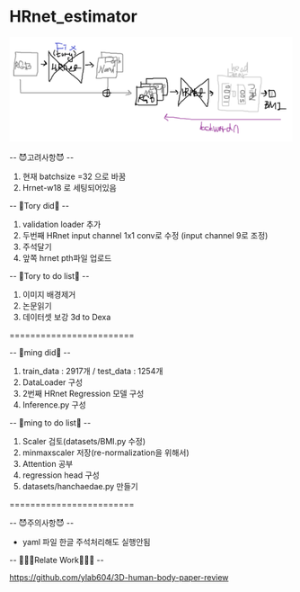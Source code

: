 # HRnet_estimator

<img src="https://github.com/ylab604/HRnet_BMI_estimator/blob/main/ming_0411_did.PNG">

-- 😈고려사항😈 --
1. 현재 batchsize =32 으로 바꿈
2. Hrnet-w18 로 세팅되어있음

-- 🐹Tory did🐹 --
1. validation loader 추가
2. 두번째 HRnet input channel 1x1 conv로 수정 (input channel 9로 조정)
3. 주석달기
4. 앞쪽 hrnet pth파일 업로드 


-- 🐹Tory to do list🐹 --
1. 이미지 배경제거
2. 논문읽기 
3. 데이터셋 보강 3d to Dexa

========================

-- 🥰ming did🥰 --
1. train_data : 2917개 / test_data : 1254개
2. DataLoader 구성
3. 2번째 HRnet Regression 모델 구성
4. Inference.py 구성


-- 🥰ming to do list🥰 --
1. Scaler 검토(datasets/BMI.py 수정)
2. minmaxscaler 저장(re-normalization을 위해서)
3. Attention 공부
4. regression head 구성
5. datasets/hanchaedae.py 만들기

========================

-- 😈주의사항😈 --
* yaml 파일 한글 주석처리해도 실행안됨


-- 👨‍👧‍👧Relate Work👩‍👧‍👦 --

https://github.com/ylab604/3D-human-body-paper-review
